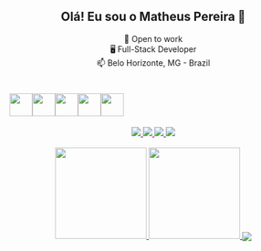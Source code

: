 <h2 align="center">Olá! Eu sou o Matheus Pereira 👋</h2>



<div align="center">
 

   🔭 Open to work<br>
   🖥 Full-Stack Developer<br>
   📫 Belo Horizonte, MG - Brazil
   <h1></h1>

<h1 style="display: flex">
  <img height="40rem" src="https://cdn.jsdelivr.net/gh/devicons/devicon/icons/html5/html5-original.svg"/>
  <img height="40rem" src="https://cdn.jsdelivr.net/gh/devicons/devicon/icons/css3/css3-original.svg"/>
  <img height="40rem" src="https://raw.githubusercontent.com/jmnote/z-icons/master/svg/javascript.svg" />
  <img height="40rem" src="https://raw.githubusercontent.com/jmnote/z-icons/master/svg/c.svg" />
  <img height="40rem" src="https://cdn.jsdelivr.net/gh/devicons/devicon/icons/github/github-original-wordmark.svg" />
 <link rel="stylesheet" href="https://cdn.jsdelivr.net/gh/devicons/devicon@latest/devicon.min.css">

  
  
</h1>

<div>
  <a href="https://www.instagram.com/japinha_pvd4/" target="_blank">
    <img src="https://img.shields.io/badge/Instagram-E4405F?style=for-the-badge&logo=instagram&logoColor=white">
  </a>
  <a href="https://www.twitch.tv/japa_mth/videos" target="_blank">
    <img src="https://img.shields.io/badge/Twitch-9146FF?style=for-the-badge&logo=twitch&logoColor=white">
  </a>
  <a href="mailto:matheuspgonsalvespereira@gmail.com" target="_blank">
    <img src="https://img.shields.io/badge/Gmail-D14836?style=for-the-badge&logo=gmail&logoColor=white">
  </a>
  <a href="https://www.linkedin.com/in/matheuspereiragonsalves/" target="_blank">
    <img src="https://img.shields.io/badge/LinkedIn-0077B5?style=for-the-badge&logo=linkedin&logoColor=white">
  </a>
</div><br>

<div align="center">
  <a href="https://github.com/Matheuspgonsalves">
  <img height="160em" src="https://github-readme-stats-sigma-five.vercel.app/api?username=Matheuspgonsalves&show_icons=true&theme=dracula&include_all_commits=true&count_private=true"/>
  <img height="160em" src="https://github-readme-stats-sigma-five.vercel.app/api/top-langs/?username=Matheuspgonsalves&layout=compact&langs_count=7&theme=dracula"/>
   <img align="center" src="https://github-readme-streak-stats.herokuapp.com/?user=Matheuspgonsalves&theme=tokyonight&hide_border=true&background=EB545400" /></p>
</div>
</div>

